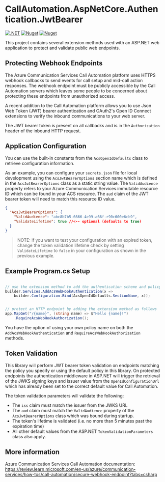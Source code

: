 # CallAutomation.AspNetCore.Authentication.JwtBearer

[![.NET](https://github.com/jasonshave/CallAutomation.AspNetCore.Authentication.JwtBearer/actions/workflows/dotnet.yml/badge.svg)](https://github.com/jasonshave/CallAutomation.AspNetCore.Authentication.JwtBearer/actions/workflows/dotnet.yml)
[![Nuget](https://github.com/jasonshave/CallAutomation.AspNetCore.Authentication.JwtBearer/actions/workflows/nuget.yml/badge.svg)](https://github.com/jasonshave/CallAutomation.AspNetCore.Authentication.JwtBearer/actions/workflows/nuget.yml)
[![Nuget](https://img.shields.io/nuget/v/CallAutomation.AspNetCore.Authentication.JwtBearer.svg?style=flat)](https://www.nuget.org/packages/CallAutomation.AspNetCore.Authentication.JwtBearer/)

This project contains several extension methods used with an ASP.NET web application to protect and validate public web endpoints.

## Protecting Webhook Endpoints

The Azure Communication Services Call Automation platform uses HTTPS webhook callbacks to send events for call setup and mid-call action responses. The webhook endpoint must be publicly accessible by the Call Automation servers which leaves some people to be concerned about protecting these endpoints from unauthorized access.

A recent addition to the Call Automation platform allows you to use Json Web Token (JWT) bearer authentication and OAuth2's Open ID Connect extensions to verify the inbound communications to your web server.

The JWT bearer token is present on all callbacks and is in the `Authorization` header of the inbound HTTP request.

## Application Configuration

You can use the built-in constants from the `AcsOpenIdDefaults` class to retrieve configuration information.

As an example, you can configure your `secrets.json` file for local development using the `AcsJwtBearerOptions` section name which is defined in the `AcsJwtBearerOptions` class as a static string value. The `ValidAudience` property refers to your Azure Communication Services immutable resource ID which can be found in your ACS resource. The `aud` claim of the JWT bearer token will need to match this resource ID value.

```json
{
  "AcsJwtBearerOptions": {
    "ValidAudience": "abc8b7b5-6666-4e99-a66f-r90c600e6cb9",
    "ValidateLifetime": true //<-- optional (defaults to true)
  }
}
```

> NOTE: If you want to test your configuration with an expired token, change the token validation lifetime check by setting `ValidateLifetime` to `false` in your configuration as shown in the previous example.

## Example Program.cs Setup

```csharp

// use the extension method to add the authentication scheme and policy and bind the configuration section name automatically.
builder.Services.AddAcsWebHookAuthentication(x => 
    builder.Configuration.Bind(AcsOpenIdDefaults.SectionName, x));


// protect an HTTP endpoint by adding the extension method as follows
app.MapGet("/{name}", (string name) => $"Hello {name}!")
    .RequireAcsWebHookAuthorization();

```

You have the option of using your own policy name on both the `AddAcsWebHookAuthentication` and `RequireAcsWebHookAuthorization` methods.

## Token Validation

This library will perform JWT bearer token validation on endpoints matching the policy you specify or using the default policy in this library. On protected endpoints the authentication middleware in ASP.NET will trigger the retrieval of the JWKS signing keys and issuer value from the `OpenIdConfigurationUrl` which has already been set to the correct default value for Call Automation.

The token validation parameters will validate the following:

- The `iss` claim must match the issuer from the JWKS URL
- The `aud` claim must match the `ValidAudience` property of the `AcsJwtBearerOptions` class which was bound during startup.
- The token's lifetime is validated (i.e. no more than 5 minutes past the expiration time)
- All other default values from the ASP.NET `TokenValidationParameters` class also apply.

## More information

Azure Communication Services Call Automation documentation: https://review.learn.microsoft.com/en-us/azure/communication-services/how-tos/call-automation/secure-webhook-endpoint?tabs=csharp
